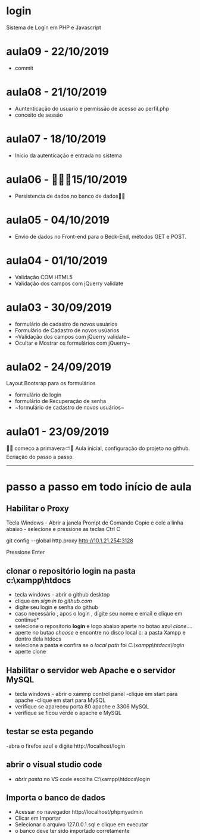 # login
Sistema de Login em PHP e Javascript
 # aula09 - 22/10/2019
  - commit
 # aula08 - 21/10/2019
 - Auntenticação do usuario e permissão de acesso ao perfil.php
 - conceito de sessão
 
 # aula07 - 18/10/2019
 - Inicio da autenticação e entrada no sistema
 # aula06 - 👨🏽‍🏫15/10/2019
- Persistencia de dados no banco de dados👨🏽

 # aula05 - 04/10/2019
  -   Envio de dados no Front-end para o Beck-End,
      métodos GET e POST. 

 # aula04 - 01/10/2019
   - Validação COM HTML5
   - Validação dos campos com jQuerry validate
   
 # aula03 - 30/09/2019
  - formulário de cadastro de novos usuários
  - Formulário de Cadastro de novos usúarios
  - ~Validação dos campos com jQuerry validate~
  - Ocultar e Mostrar os formulários com jQuerry~
 
 # aula02 - 24/09/2019
 Layout Bootsrap para os formulários 
  - formulário de login
  - formulário de Recuperação de senha
  - ~formulário de cadastro de novos usuários~ 

 # aula01 - 23/09/2019
  🌺🌹  começo a primavera⛅️🍂 
  Aula inicial, configuração do projeto no github.
  Ecriação do passo a passo.
 
 ---
 # passo a passo em todo início de aula
 
## Habilitar o Proxy
  Tecla Windows - Abrir a janela Prompt de Comando
  Copie e cole a linha abaixo - selecione e pressione as teclas Ctrl C

  git config --global http.proxy http://10.1.21.254:3128

  Pressione Enter
  
  ## clonar o repositório **login** na pasta **c:\xampp\htdocs**
   - tecla windows - abrir o github desktop
   - clique em *sign in to github.com*
   - digite seu login e senha do github
   - caso necessário , apos o login , digite seu nome e email e clique em continue*
   - selecione o repositorio **login** e logo abaixo aperte no botao azul *clone....*
   - aperte no butao *choose* e encontre no disco local c: a pasta Xampp e dentro dela htdocs
   - selecione  a pasta e confira se o *local path* foi *C:\xampp\htdocs\login*
   - aperte clone
    
   ## Habilitar o servidor web **Apache** e o servidor **MySQL**
   - tecla windows - abrir o xammp control panel
   -clique em start para apache
   -clique em start para MySQL
   - verifique se apareceu porta 80 apache e 3306 MySQL
   - verifique  se ficou verde o apache e MySQL
    
## testar se esta pegando
   -abra o firefox azul e digite http://localhost/login
    
## abrir o visual studio code 
   - *abrir pasta* no VS code escolha C:\xampp\htdocs\login

## Importa o banco de dados
- Acessar no navegador http://localhost/phpmyadmin
- Clicar em Importar
- Selecionar o arquivo 127.0.0.1.sql e clique em executar
- o banco deve ter sido importado corretamente
